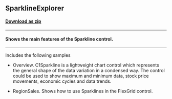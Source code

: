 ## SparklineExplorer
#### [Download as zip](https://grapecity.github.io/DownGit/#/home?url=https://github.com/GrapeCity/ComponentOne-WinForms-Samples/tree/master/Core\Sparkline\CS\SparklineExplorer)
____
#### Shows the main features of the Sparkline control.
____
Includes the following samples

* Overview. C1Sparkline is a lightweight chart control which represents the general shape of the data variation in a condensed way.
  The control could be used to show maximum and minimum data, stock price movements, economic cycles and data trends.

* RegionSales. Shows how to use Sparklines in the FlexGrid control.
